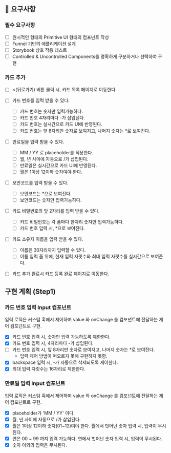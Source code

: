 ## 📌 요구사항

### 필수 요구사항

- [ ] 원시적인 형태의 Primitive UI 형태의 컴포넌트 작성
- [ ] Funnel 기반의 애플리케이션 설계
- [ ] Storybook 상호 작용 테스트
- [ ] Controlled & Uncontrolled Components를 명확하게 구분하거나 선택하여 구현

### 카드 추가

- [ ] <(뒤로가기) 버튼 클릭 시, 카드 목록 페이지로 이동한다.

- [ ] 카드 번호를 입력 받을 수 있다.

  - [ ] 카드 번호는 숫자만 입력가능하다.
  - [ ] 카드 번호 4자리마다 -가 삽입된다.
  - [ ] 카드 번호는 실시간으로 카드 UI에 반영된다.
  - [ ] 카드 번호는 앞 8자리만 숫자로 보여지고, 나머지 숫자는 \*로 보여진다.

- [ ] 만료일을 입력 받을 수 있다.

  - [ ] MM / YY 로 placeholder를 적용한다.
  - [ ] 월, 년 사이에 자동으로 /가 삽입된다.
  - [ ] 만료일은 실시간으로 카드 UI에 반영된다.
  - [ ] 월은 1이상 12이하 숫자여야 한다.

- [ ] 보안코드를 입력 받을 수 있다.

  - [ ] 보안코드는 \*으로 보여진다.
  - [ ] 보안코드는 숫자만 입력가능하다.

- [ ] 카드 비밀번호의 앞 2자리를 입력 받을 수 있다.

  - [ ] 카드 비밀번호는 각 폼마다 한자리 숫자만 입력가능하다.
  - [ ] 카드 번호 입력 시, \*으로 보여진다.

- [ ] 카드 소유자 이름을 입력 받을 수 있다.

  - [ ] 이름은 30자리까지 입력할 수 있다.
  - [ ] 이름 입력 폼 위에, 현재 입력 자릿수와 최대 입력 자릿수를 실시간으로 보여준다.

- [ ] 카드 추가 완료시 카드 등록 완료 페이지로 이동한다.


## 구현 계획 (Step1)

### 카드 번호 입력 Input 컴포넌트

입력 로직은 커스텀 훅에서 제어하며 value 와 onChange 를 컴포넌트에 전달하는 제어 컴포넌트로 구현.

- [x] 카드 번호 입력 시, 숫자만 입력 가능하도록 제한한다.
- [x] 카드 번호 입력 시, 4자리마다 -가 삽입된다.
- [ ] 카드 번호 입력 시, 앞 8자리만 숫자로 보여지고, 나머지 숫자는 \*로 보여진다.
  - 입력 제어 방법이 떠오르지 못해 구현하지 못함.
- [x] backspace 입력 시, -가 자동으로 삭제되도록 제어한다.
- [x] 최대 입력 자릿수는 16자리로 제한한다.

### 만료일 입력 Input 컴포넌트

입력 로직은 커스텀 훅에서 제어하며 value 와 onChange 를 컴포넌트에 전달하는 제어 컴포넌트로 구현.

- [x] placeholder가 'MM / YY' 이다.
- [x] 월, 년 사이에 자동으로 /가 삽입된다.
- [x] 월은 1이상 12이하 숫자(01~12)여야 한다. 월에서 벗어난 숫자 입력 시, 입력이 무시된다.
- [x] 연은 00 ~ 99 까지 입력 가능하다. 연에서 벗어난 숫자 입력 시, 입력이 무시된다.
- [x] 숫자 이외의 입력은 무시된다.
